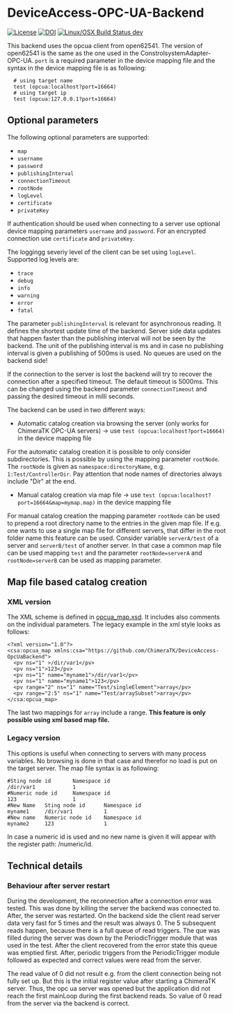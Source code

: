 # DeviceAccess-OPC-UA-Backend

[![License](https://img.shields.io/badge/license-LGPLv3-blue.svg)](https://www.gnu.org/licenses/lgpl-3.0.html)
[![DOI](https://rodare.hzdr.de/badge/DOI/10.14278/rodare.3255.svg)](https://doi.org/10.14278/rodare.3255)
[![Linux/OSX Build Status dev](https://img.shields.io/travis/openPMD/openPMD-api/dev.svg?label=dev)](https://travis-ci.org/openPMD/openPMD-api/branches)

This backend uses the opcua client from open62541. The version of open62541 is the same as the one used in the ConstrolsystemAdapter-OPC-UA. 
`port` is a required parameter in the device mapping file and the syntax in the device mapping file is as following:
       
      # using target name 
      test (opcua:localhost?port=16664)
      # using target ip
      test (opcua:127.0.0.1?port=16664)

## Optional parameters

The following optional parameters are supported:
  - `map`
  - `username`
  - `password`
  - `publishingInterval`
  - `connectionTimeout`
  - `rootNode`
  - `logLevel`
  - `certificate`
  - `privateKey`

If authentication should be used when connecting to a server use optional device mapping parameters `username` and `password`.
For an encrypted connection use `certificate` and `privateKey`.

The loggingg severiy level of the client can be set using `logLevel`. Supported log levels are:
  - `trace`
  - `debug`
  - `info`
  - `warning`
  - `error`
  - `fatal`

The parameter `publishingInterval` is relevant for asynchronous reading. It defines the shortest update time of the backend.
Server side data updates that happen faster than the publishing interval will not be seen by the backend. The unit of the publishing interval is ms and in case no publishing interval is given a publishing of 500ms is used. No queues are used on the backend side!

If the connection to the server is lost the backend will try to recover the connection after a specified timeout. The default timeout is 5000ms.
This can be changed using the backend parameter `connectionTimeout` and passing the desired timeout in milli seconds.

The backend can be used in two different ways:

- Automatic catalog creation via browsing the server (only works for ChimeraTK OPC-UA servers) &rarr; use `test (opcua:localhost?port=16664)` in the device mapping file

For the automatic catalog creation it is possible to only consider subdirectories. This is possible by using the mapping parameter `rootNode`.
The `rootNode` is given as `namespace:directoryName`, e.g. `1:Test/ControllerDir`. Pay attention that node names of directories always include "Dir" at the end.

- Manual catalog creation via map file &rarr; use `test (opcua:localhost?port=16664&map=mymap.map)` in the device mapping file

For manual catalog creation the mapping parameter `rootNode` can be used to prepend a root directory name to the entries in the given map file.
If e.g. one wants to use a single map file for different servers, that differ in the root folder name this feature can be used.
Consider variable `serverA/test` of a server and `serverB/test` of another server. In that case a common map file can be used mapping `test` 
and the parameter `rootNode=serverA` and `rootNode=serverB` can be used as mapping parameter.

## Map file based catalog creation

### XML version

The XML scheme is defined in [opcua_map.xsd](xmlschema/opcua_map.xsd). It includes also comments on the individual parameters.
The legacy example in the xml style looks as follows:

    <?xml version="1.0"?>
    <csa:opcua_map xmlns:csa="https://github.com/ChimeraTK/DeviceAccess-OpcUaBackend">
      <pv ns="1" >/dir/var1</pv>
      <pv ns="1">123</pv>
      <pv ns="1" name="myname1">/dir/var1</pv>
      <pv ns="1" name="myname1">123</pv>
      <pv range="2" ns="1" name="Test/singleElement">array</pv>
      <pv range="2:5" ns="1" name="Test/arraySubset">array</pv>
    </csa:opcua_map>

The last two mappings for `array` include a range. **This feature is only possible using xml based map file.**
### Legacy version
This options is useful when connecting to servers with many process variables. No browsing is done in that case and therefor no load is put on the target server.
The map file syntax is as following:

    #Sting node id       Namespace id
    /dir/var1            1
    #Numeric node id     Namespace id
    123                  1
    #New Name   Sting node id      Namespace id
    myname1     /dir/var1          1
    #New name   Numeric node id    Namespace id
    myname2     123                1 

In case a numeric id is used and no new name is given it will appear with the register path: /numeric/id.




## Technical details

### Behaviour after server restart

During the development, the reconnection after a connection error was tested. This was done by killing the server the backend was connected to. After, the server was restarted. On the backend side the client read server data very fast for 5 times and the result was always 0.
The 5 subsequent reads happen, because there is a full queue of read triggers. The que was filled during the server was down by the PeriodicTrigger module that was used in the test. After the client recovered from the error state this queue was emptied first. 
After, periodic triggers from the PeriodicTrigger module followed as expected and correct values were read from the server. 

The read value of 0 did not result e.g. from the client connection being not fully set up. But this is the initial register value after starting a ChimeraTK server. Thus, the opc ua server was opened but the application did not reach the first mainLoop during the first backend reads. So value of 0 read from the server via the backend is correct. 
